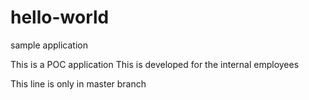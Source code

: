 # hello-world
sample application 

This is a POC application
This is developed for the internal employees 

This line is only in master branch 
